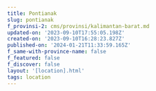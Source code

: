 ```yaml
---
title: Pontianak
slug: pontianak
f_provinsi-2: cms/provinsi/kalimantan-barat.md
updated-on: '2023-09-10T17:55:05.198Z'
created-on: '2023-09-10T16:28:23.827Z'
published-on: '2024-01-21T11:33:59.165Z'
f_same-with-province-name: false
f_featured: false
f_discover: false
layout: '[location].html'
tags: location
---
```



